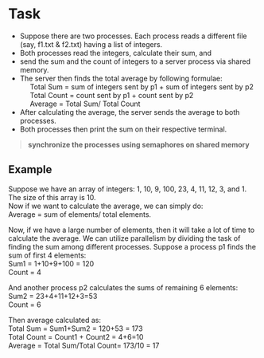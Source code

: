# Task
- Suppose there are two processes. Each process reads a different file (say, f1.txt & f2.txt) having a list of integers.
- Both processes read the integers, calculate their sum, and 
- send the sum and the count of integers to a server process via shared memory. 
- The server then finds the total average by following formulae:<br>
     Total Sum = sum of integers sent by p1 + sum of integers sent by p2 <br>
     Total Count = count sent by p1 + count sent by p2 <br>
     Average = Total Sum/ Total Count <br>   
- After calculating the average, the server sends the average to both processes. 
- Both processes then print the sum on their respective terminal. 
> **synchronize the processes using semaphores on shared memory**

## Example

Suppose we have an array of integers: 1, 10, 9, 100, 23, 4, 11, 12, 3, and 1. The size of this array is 10. <br>
Now if we want to calculate the average, we can simply do: <br>
Average = sum of elements/ total elements. <br>

Now, if we have a large number of elements, then it will take a lot of time to calculate the average. We can utilize parallelism by dividing the task of finding the sum among different processes. Suppose a process p1 finds the sum of first 4 elements: <br>
Sum1 = 1+10+9+100 = 120 <br>
Count = 4 <br>

And another process p2 calculates the sums of remaining 6 elements: <br>
Sum2 = 23+4+11+12+3=53 <br>
Count = 6 <br>

Then average calculated as: <br>
Total Sum = Sum1+Sum2 = 120+53 = 173 <br>
Total Count = Count1 + Count2 = 4+6=10 <br>
Average = Total Sum/Total Count= 173/10 = 17 <br>
